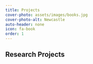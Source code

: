 ```yaml
---
title: Projects
cover-photo: assets/images/books.jpg
cover-photo-alt: Newcastle
auto-header: none
icon: fa-book
order: 1
---
```



## **Research Projects**
